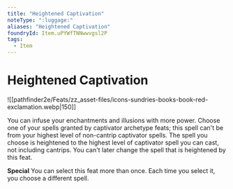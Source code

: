 ```yaml
---
title: "Heightened Captivation"
noteType: ":luggage:"
aliases: "Heightened Captivation"
foundryId: Item.uPYWfTNNwwvgsl2P
tags:
  - Item
---
```


# Heightened Captivation
![[pathfinder2e/Feats/zz_asset-files/icons-sundries-books-book-red-exclamation.webp|150]]

You can infuse your enchantments and illusions with more power. Choose one of your spells granted by captivator archetype feats; this spell can't be from your highest level of non-cantrip captivator spells. The spell you choose is heightened to the highest level of captivator spell you can cast, not including cantrips. You can't later change the spell that is heightened by this feat.

**Special** You can select this feat more than once. Each time you select it, you choose a different spell.
